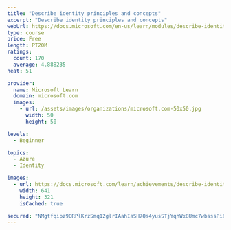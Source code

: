 ```yaml
---
title: "Describe identity principles and concepts"
excerpt: "Describe identity principles and concepts"
webUrl: https://docs.microsoft.com/en-us/learn/modules/describe-identity-principles-concepts/
type: course
price: Free
length: PT20M
ratings:
  count: 170
  average: 4.888235
heat: 51

provider:
  name: Microsoft Learn
  domain: microsoft.com
  images:
    - url: /assets/images/organizations/microsoft.com-50x50.jpg
      width: 50
      height: 50

levels:
  - Beginner

topics:
  - Azure
  - Identity

images:
  - url: https://docs.microsoft.com/learn/achievements/describe-identity-principles-and-concepts-social.png
    width: 641
    height: 321
    isCached: true

secured: "NMgtfqipz9QRPlKrzSmq12glrIAahIaSH7Qs4yusSTjYqhWx8Umc7wbsssPi8x/zWK5YQAMsy5p6lTok3SoqqHpYQVNqPYawTymEh/FnNk0UE5LAAAv3LlOlmOi3Vra21J1bcoz5Otf7IrHBisZgjmi2yXyOzvPN2+uGsWg6v7V91a2dTdER9uZupCKnGNm+x/v7uCyHJZZlHXjWxoiK0zRQZRgOcx9p282YkdWAPLNQzUWGilb4048stVl/XHyQNYQHJPcrKEb0X8fTmYlYrnANYqiZHwJ640a1QrJkJCxtUBD9arWGKpvNKHLJWyTyAf7rSUrmZske07v6q/JTHu9M4NZko1yTD6TP06B80eEhd+hxTi5GknJ+HhJFOZf6qmYDf+4O7IfKysZw1W9bxRzpBOVyiondwUB8xad1/wg=;1tii85rQ8Oj2Px/VqTdh9g=="
---
```


